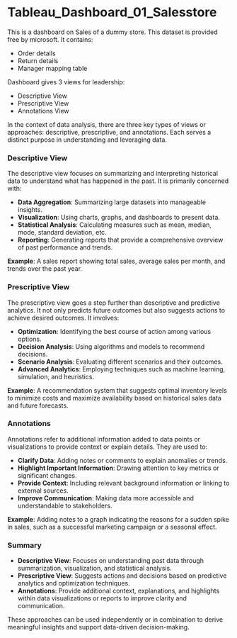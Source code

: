 # Tableau_Dashboard_01_Salesstore
This is a dashboard on Sales of a dummy store. This dataset is provided free by microsoft. It contains:
- Order details
- Return details
- Manager mapping table

Dashboard gives 3 views for leadership:

- Descriptive View
- Prescriptive View
- Annotations View

In the context of data analysis, there are three key types of views or approaches: descriptive, prescriptive, and annotations. Each serves a distinct purpose in understanding and leveraging data.

### Descriptive View
The descriptive view focuses on summarizing and interpreting historical data to understand what has happened in the past. It is primarily concerned with:
- **Data Aggregation**: Summarizing large datasets into manageable insights.
- **Visualization**: Using charts, graphs, and dashboards to present data.
- **Statistical Analysis**: Calculating measures such as mean, median, mode, standard deviation, etc.
- **Reporting**: Generating reports that provide a comprehensive overview of past performance and trends.

**Example**: A sales report showing total sales, average sales per month, and trends over the past year.

### Prescriptive View
The prescriptive view goes a step further than descriptive and predictive analytics. It not only predicts future outcomes but also suggests actions to achieve desired outcomes. It involves:
- **Optimization**: Identifying the best course of action among various options.
- **Decision Analysis**: Using algorithms and models to recommend decisions.
- **Scenario Analysis**: Evaluating different scenarios and their outcomes.
- **Advanced Analytics**: Employing techniques such as machine learning, simulation, and heuristics.

**Example**: A recommendation system that suggests optimal inventory levels to minimize costs and maximize availability based on historical sales data and future forecasts.

### Annotations
Annotations refer to additional information added to data points or visualizations to provide context or explain details. They are used to:
- **Clarify Data**: Adding notes or comments to explain anomalies or trends.
- **Highlight Important Information**: Drawing attention to key metrics or significant changes.
- **Provide Context**: Including relevant background information or linking to external sources.
- **Improve Communication**: Making data more accessible and understandable to stakeholders.

**Example**: Adding notes to a graph indicating the reasons for a sudden spike in sales, such as a successful marketing campaign or a seasonal effect.

### Summary
- **Descriptive View**: Focuses on understanding past data through summarization, visualization, and statistical analysis.
- **Prescriptive View**: Suggests actions and decisions based on predictive analytics and optimization techniques.
- **Annotations**: Provide additional context, explanations, and highlights within data visualizations or reports to improve clarity and communication.

These approaches can be used independently or in combination to derive meaningful insights and support data-driven decision-making.
